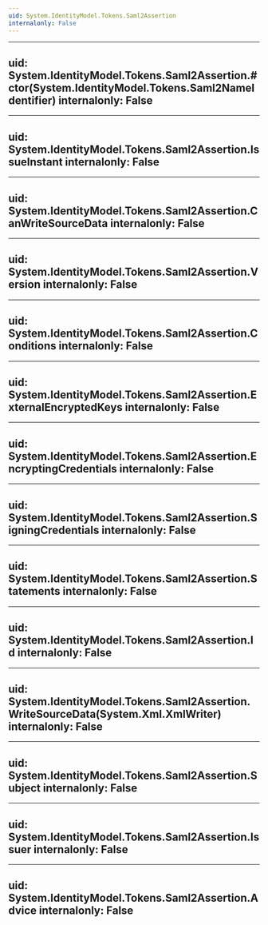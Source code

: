 ```yaml
---
uid: System.IdentityModel.Tokens.Saml2Assertion
internalonly: False
---
```


---
uid: System.IdentityModel.Tokens.Saml2Assertion.#ctor(System.IdentityModel.Tokens.Saml2NameIdentifier)
internalonly: False
---

---
uid: System.IdentityModel.Tokens.Saml2Assertion.IssueInstant
internalonly: False
---

---
uid: System.IdentityModel.Tokens.Saml2Assertion.CanWriteSourceData
internalonly: False
---

---
uid: System.IdentityModel.Tokens.Saml2Assertion.Version
internalonly: False
---

---
uid: System.IdentityModel.Tokens.Saml2Assertion.Conditions
internalonly: False
---

---
uid: System.IdentityModel.Tokens.Saml2Assertion.ExternalEncryptedKeys
internalonly: False
---

---
uid: System.IdentityModel.Tokens.Saml2Assertion.EncryptingCredentials
internalonly: False
---

---
uid: System.IdentityModel.Tokens.Saml2Assertion.SigningCredentials
internalonly: False
---

---
uid: System.IdentityModel.Tokens.Saml2Assertion.Statements
internalonly: False
---

---
uid: System.IdentityModel.Tokens.Saml2Assertion.Id
internalonly: False
---

---
uid: System.IdentityModel.Tokens.Saml2Assertion.WriteSourceData(System.Xml.XmlWriter)
internalonly: False
---

---
uid: System.IdentityModel.Tokens.Saml2Assertion.Subject
internalonly: False
---

---
uid: System.IdentityModel.Tokens.Saml2Assertion.Issuer
internalonly: False
---

---
uid: System.IdentityModel.Tokens.Saml2Assertion.Advice
internalonly: False
---

